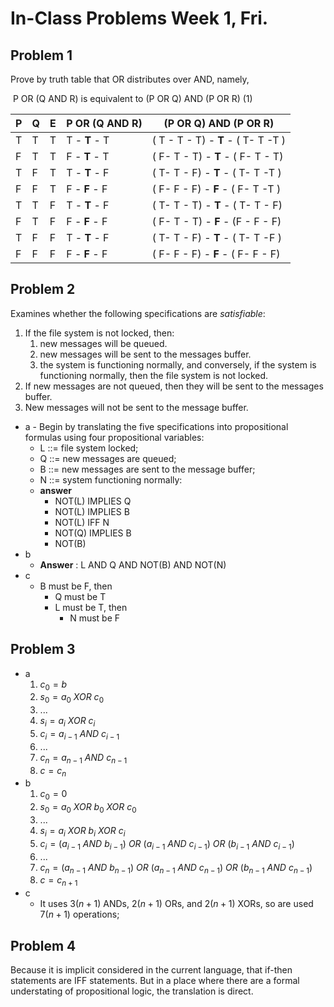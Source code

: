 # In-Class Problems Week 1, Fri.

## Problem 1

Prove by truth table that OR distributes over AND, namely,

​	P OR (Q AND R) is equivalent to (P OR Q) AND (P OR R) (1)



| P    | Q    | E    | P OR (Q AND R) | (P OR Q) AND (P OR R)              |
| ---- | ---- | ---- | -------------- | ---------------------------------- |
| T    | T    | T    | T - **T** - T  | ( T - T - T) - **T** - ( T- T -T ) |
| F    | T    | T    | F - **T** - T  | ( F- T - T) - **T** - ( F- T - T)  |
| T    | F    | T    | T - **T** - F  | ( T- T - F) -  **T** - ( T- T -T ) |
| F    | F    | T    | F - **F** - F  | ( F- F - F) - **F** - ( F- T -T )  |
| T    | T    | F    | T - **T** - F  | ( T- T - T) -  **T** - ( T- T - F) |
| F    | T    | F    | F - **F** - F  | ( F- T - T) - **F** - (F - F - F)  |
| T    | F    | F    | T - **T** - F  | ( T- T - F) - **T** - ( T- T -F )  |
| F    | F    | F    | F - **F** - F  | ( F- F - F) - **F** - ( F- F - F)  |



## Problem 2

Examines whether the following specifications are *satisfiable*:

1. If the file system is not locked, then: 
   1. new messages will be queued. 
   2. new messages will be sent to the messages buffer. 
   3. the system is functioning normally, and conversely, if the system is functioning normally, then the file system is not locked.
2.  If new messages are not queued, then they will be sent to the messages buffer.
3. New messages will not be sent to the message buffer.

* a - Begin by translating the five specifications into propositional formulas using four propositional variables:
  * L ::= file system locked; 
  * Q ::= new messages are queued;
  * B ::= new messages are sent to the message buffer; 
  * N ::= system functioning normally:
  * **answer**
    * NOT(L) IMPLIES Q
    * NOT(L) IMPLIES B
    * NOT(L) IFF N
    * NOT(Q) IMPLIES B
    * NOT(B)
* b
  * **Answer** : L AND Q AND NOT(B) AND NOT(N)
* c
  * B must be F, then
    * Q must be T
    * L must be T, then
      * N must be F

## Problem 3

* a
  1. $c_0 = b$
  1. $s_0 = a_0\ XOR\ c_0$
  1. ...
  1. $s_i = a_i\ XOR\ c_i$
  1. $c_i = a_{i-1}\ AND\ c_{i-1}$ 
  1. ...
  1. $c_n = a_{n-1}\ AND\ c_{n-1}$ 
  1. $c = c_{n}$
* b
  1. $c_0 = 0$
  2. $s_0=a_0\ XOR\ b_0\ XOR\ c_0$
  3. ...
  4. $s_i=a_i\ XOR\ b_i\ XOR\ c_i$
  5. $c_i=(a_{i-1}\ AND\ b_{i-1})\ OR\ (a_{i-1}\ AND\ c_{i-1})\ OR\ (b_{i-1}\ AND\ c_{i-1})$
  6. ...
  7. $c_n=(a_{n-1}\ AND\ b_{n-1})\ OR\ (a_{n-1}\ AND\ c_{n-1})\ OR\ (b_{n-1}\ AND\ c_{n-1})$
  8. $c=c_{n+1}$
* c
  * It uses $3(n+1)$ ANDs, $2(n+1)$ ORs, and $2(n+1)$ XORs, so are used $7(n+1)$ operations;
  

## Problem 4

Because it is implicit considered in the current language, that if-then statements are IFF statements. But in a place where there are a formal understating of propositional logic, the translation is direct.